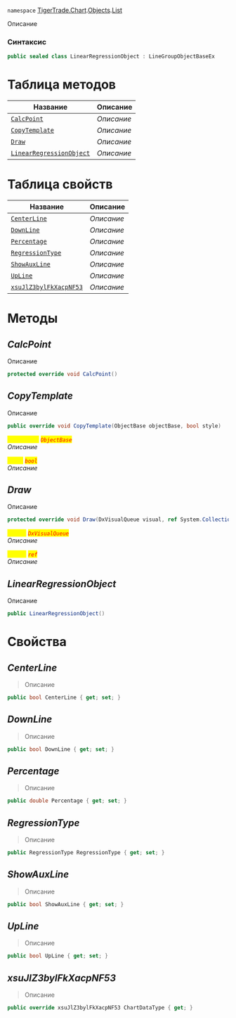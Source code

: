 
`namespace` [TigerTrade.Chart](../../../TigerTrade.Chart.md).[Objects](../../../TigerTrade.Chart/Objects.md).[List](../../../TigerTrade.Chart/Objects/List.md)


Описание

### Синтаксис
```csharp
public sealed class LinearRegressionObject : LineGroupObjectBaseEx
```


# Таблица методов
| Название | Описание |
| --- | --- |
| [`CalcPoint`](./LinearRegressionObject.cs/Методы/CalcPoint.md) | *Описание* |
| [`CopyTemplate`](./LinearRegressionObject.cs/Методы/CopyTemplate.md) | *Описание* |
| [`Draw`](./LinearRegressionObject.cs/Методы/Draw.md) | *Описание* |
| [`LinearRegressionObject`](./LinearRegressionObject.cs/Методы/LinearRegressionObject.md) | *Описание* |

# Таблица свойств
| Название | Описание |
| --- | --- |
| [`CenterLine`](./LinearRegressionObject.cs/Свойства/CenterLine.md) | *Описание* |
| [`DownLine`](./LinearRegressionObject.cs/Свойства/DownLine.md) | *Описание* |
| [`Percentage`](./LinearRegressionObject.cs/Свойства/Percentage.md) | *Описание* |
| [`RegressionType`](./LinearRegressionObject.cs/Свойства/RegressionType.md) | *Описание* |
| [`ShowAuxLine`](./LinearRegressionObject.cs/Свойства/ShowAuxLine.md) | *Описание* |
| [`UpLine`](./LinearRegressionObject.cs/Свойства/UpLine.md) | *Описание* |
| [`xsuJlZ3bylFkXacpNF53`](./LinearRegressionObject.cs/Свойства/xsuJlZ3bylFkXacpNF53.md) | *Описание* |





# Методы

## *CalcPoint*
Описание

```csharp
protected override void CalcPoint()
```


## *CopyTemplate*
Описание

```csharp
public override void CopyTemplate(ObjectBase objectBase, bool style)
```

<mark style="color:yellow;">`objectBase`</mark> <mark style="color:red;">*`ObjectBase`*</mark>  
 *Описание*  

<mark style="color:yellow;">`style`</mark> <mark style="color:red;">*`bool`*</mark>  
 *Описание*  



## *Draw*
Описание

```csharp
protected override void Draw(DxVisualQueue visual, ref System.Collections.Generic.List<ObjectLabelInfo> labels)
```
<mark style="color:yellow;">`visual`</mark> <mark style="color:red;">*`DxVisualQueue`*</mark>  
 *Описание*  

<mark style="color:yellow;">`System`</mark> <mark style="color:red;">*`ref`*</mark>  
 *Описание*  



## *LinearRegressionObject*
Описание

```csharp
public LinearRegressionObject()
```

# Свойства

## *CenterLine*
> Описание

```csharp
public bool CenterLine { get; set; }
```

## *DownLine*
> Описание

```csharp
public bool DownLine { get; set; }
```

## *Percentage*
> Описание

```csharp
public double Percentage { get; set; }
```

## *RegressionType*
> Описание

```csharp
public RegressionType RegressionType { get; set; }
```

## *ShowAuxLine*
> Описание

```csharp
public bool ShowAuxLine { get; set; }
```

## *UpLine*
> Описание

```csharp
public bool UpLine { get; set; }
```

## *xsuJlZ3bylFkXacpNF53*
> Описание

```csharp
public override xsuJlZ3bylFkXacpNF53 ChartDataType { get; }
```


